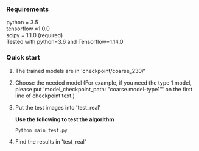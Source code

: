 ### Requirements
python = 3.5 <br/>
tensorflow =1.0.0 <br/>
scipy = 1.1.0 (required)<br/>
Tested with python=3.6 and Tensorflow=1.14.0 <br/>
### Quick start

1. The trained models are in 'checkpoint/coarse_230/'
2. Choose the needed model (For example, if you need the type 1 model, please put 'model_checkpoint_path: "coarse.model-type1"' on the first line of checkpoint text.)
3. Put the test images into 'test_real'

   **Use the following to test the algorithm**

    ```
    Python main_test.py
    ```
4. Find the results in 'test_real'
